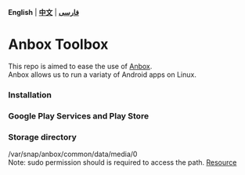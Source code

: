 **English** | **[中文](README-zh.md)** | **[فارسی](README-fa.md)**

# Anbox Toolbox
This repo is aimed to ease the use of [Anbox](https://anbox.io).
</br>Anbox allows us to run a variaty of Android apps on Linux.

### Installation

### Google Play Services and Play Store

### Storage directory
/var/snap/anbox/common/data/media/0
</br>Note: sudo permission should is required to access the path. [Resource](https://askubuntu.com/questions/995836/where-is-anbox-share-folder-with-ubuntu)
